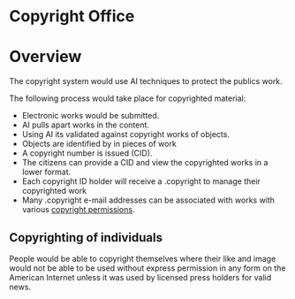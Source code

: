 # Copyright Office

# Overview

The copyright system would use AI techniques to protect the publics work.

The following process would take place for copyrighted material:

- Electronic works would be submitted.
- AI pulls apart works in the content.
- Using AI its validated against copyright works of objects.
- Objects are identified by in pieces of work
- A copyright number is issued (CID).
- The citizens can provide a CID and view the copyrighted works in a lower format.
- Each copyright ID holder will receive a .copyright to manage their copyrighted work
- Many .copyright e-mail addresses can be associated with works with various [copyright permissions](/copyright/copywright-permissions/).

## Copyrighting of individuals

People would be able to copyright themselves where their like and image would not be able to be used without express permission in any form on the American Internet unless it was used by licensed press holders for valid news.
